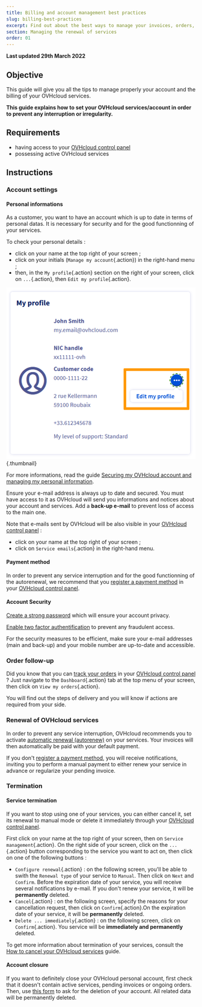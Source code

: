```yaml
---
title: Billing and account management best practices
slug: billing-best-practices
excerpt: Find out about the best ways to manage your invoices, orders, payment methods and account
section: Managing the renewal of services
order: 01
---
```


**Last updated 29th March 2022**

## Objective

This guide will give you all the tips to manage properly your account and the billing of your OVHcloud services.

**This guide explains how to set your OVHcloud services/account in order to prevent any interruption or irregularity.**

## Requirements

- having access to your [OVHcloud control panel](https://www.ovh.com/auth/?action=gotomanager&from=https://www.ovh.co.uk/&ovhSubsidiary=GB)
- possessing active OVHcloud services

## Instructions

### Account settings

#### Personal informations

As a customer, you want to have an account which is up to date in terms of personal datas. It is necessary for security and for the good functionning of your services.

To check your personal details :

* click on your name at the top right of your screen ;
* click on your initials (`Manage my account`{.action}) in the right-hand menu ;
* then, in the `My profile`{.action} section on the right of your screen, click on `...`{.action}, then `Edit my profile`{.action}.

![myprofile](images/myprofile.png){.thumbnail}

For more informations, read the guide [Securing my OVHcloud account and managing my personal information](https://docs.ovh.com/gb/en/customer/all-about-your-username/#how-to-manage-your-personal-details_1).

Ensure your e-mail address is always up to date and secured. You must have access to it as OVHcloud will send you informations and notices about your account and services. Add a **back-up e-mail** to prevent loss of access to the main one.

Note that e-mails sent by OVHcloud will be also visible in your [OVHcloud control panel](https://www.ovh.com/auth/?action=gotomanager&from=https://www.ovh.co.uk/&ovhSubsidiary=GB) :

* click on your name at the top right of your screen ;
* click on `Service emails`{.action} in the right-hand menu.

#### Payment method

In order to prevent any service interruption and for the good functionning of the autorenewal, we recommend that you [register a payment method](https://docs.ovh.com/gb/en/billing/manage-payment-methods/) in your [OVHcloud control panel](https://www.ovh.com/auth/?action=gotomanager&from=https://www.ovh.co.uk/&ovhSubsidiary=GB).

#### Account Security

[Create a strong password](https://docs.ovh.com/gb/en/customer/manage-password/#generate-a-strong-password) which will ensure your account privacy. 

[Enable two factor authentification](https://docs.ovh.com/gb/en/customer/secure-account-with-2FA/) to prevent any fraudulent access.

For the security measures to be efficient, make sure your e-mail addresses (main and back-up) and your mobile number are up-to-date and accessible.

### Order follow-up

Did you know that you can [track your orders](https://docs.ovh.com/gb/en/billing/managing-ovh-orders/) in your [OVHcloud control panel](https://www.ovh.com/auth/?action=gotomanager&from=https://www.ovh.co.uk/&ovhSubsidiary=GB) ? Just navigate to the `Dashboard`{.action} tab at the top menu of your screen, then click on `View my orders`{.action}.

You will find out the steps of delivery and you will know if actions are required from your side.

### Renewal of OVHcloud services

In order to prevent any service interruption, OVHcloud recommends you to activate [automatic renewal (autorenew)](https://docs.ovh.com/gb/en/billing/how-to-use-automatic-renewal-at-ovh/) on your services. Your invoices will then automatically be paid with your default payment.

If you don't [register a payment method](https://docs.ovh.com/gb/en/billing/managing-ovh-orders/), you will receive notifications, inviting you to perform a manual payment to either renew your service in advance or regularize your pending invoice.

### Termination

#### Service termination

If you want to stop using one of your services, you can either cancel it, set its renewal to manual mode or delete it immediately through your [OVHcloud control panel](https://www.ovh.com/auth/?action=gotomanager&from=https://www.ovh.co.uk/&ovhSubsidiary=GB).

First click on your name at the top right of your screen, then on `Service management`{.action}. On the right side of your screen, click on the `...`{.action} button corresponding to the service you want to act on, then click on one of the following buttons :

* `Configure renewal`{.action} : on the following screen, you'll be able to swith the `Renewal type` of your service to `Manual`. Then click on `Next` and `Confirm`. Before the expiration date of your service, you will receive several notifications by e-mail. If you don't renew your service, it will be **permanently** deleted.
* `Cancel`{.action} : on the following screen, specify the reasons for your cancellation request, then click on `Confirm`{.action}.On the expiration date of your service, it will be **permanently** deleted.
* `Delete ... immediately`{.action} : on the following screen, click on `Confirm`{.action}. You service will be **immediately and permanently** deleted.

To get more information about termination of your services, consult the [How to cancel your OVHcloud services](https://docs.ovh.com/gb/en/billing/how-to-cancel-your-services/) guide.

#### Account closure

If you want to definitely close your OVHcloud personal account, first check that it doesn't contain active services, pending invoices or ongoing orders. Then, use [this form](https://www.ovh.co.uk/personal-data-protection/exercise-your-rights?lsdDoc=exercising-your-rights) to ask for the deletion of your account. All related data will be permanently deleted.
